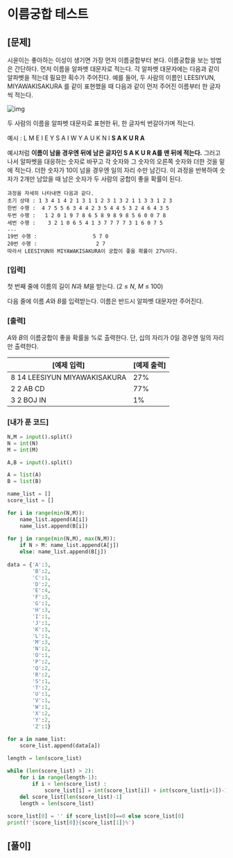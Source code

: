 # 이름궁합 테스트



## [문제]

시윤이는 좋아하는 이성이 생기면 가장 먼저 이름궁합부터 본다. 이름궁합을 보는 방법은 간단하다. 먼저 이름을 알파벳 대문자로 적는다. 각 알파벳 대문자에는 다음과 같이 알파벳을 적는데 필요한 획수가 주어진다. 예를 들어, 두 사람의 이름인 LEESIYUN, MIYAWAKISAKURA 를 같이 표현했을 때 다음과 같이 먼저 주어진 이름부터 한 글자씩 적는다.

![img](https://upload.acmicpc.net/15dd4bad-1070-4f0d-b609-1bc1d47d9873/-/preview/)

두 사람의 이름을 알파벳 대문자로 표현한 뒤, 한 글자씩 번갈아가며 적는다.

예시 :  L M E I E Y S A I W Y A U K N I **S A K U R A**

예시처럼 **이름이 남을 경우엔 뒤에 남은 글자인 S A K U R A를 맨 뒤에 적는다.** 그러고 나서 알파벳을 대응하는 숫자로 바꾸고 각 숫자와 그 숫자의 오른쪽 숫자와 더한 것을 밑에 적는다. 더한 숫자가 10이 넘을 경우엔 일의 자리 수만 남긴다. 이 과정을 반복하여 숫자가 2개만 남았을 때 남은 숫자가 두 사람의 궁합이 좋을 확률이 된다.

```
과정을 자세히 나타내면 다음과 같다.
초기 상태 : 1 3 4 1 4 2 1 3 1 1 2 3 1 3 2 1 1 3 3 1 2 3
한번 수행 :  4 7 5 5 6 3 4 4 2 3 5 4 4 5 3 2 4 6 4 3 5
두번 수행 :   1 2 0 1 9 7 8 6 5 8 9 8 9 8 5 6 0 0 7 8
세번 수행 :    3 2 1 0 6 5 4 1 3 7 7 7 7 3 1 6 0 7 5
...
19번 수행 :                  5 7 0
20번 수행 :                   2 7
따라서 LEESIYUN와 MIYAWAKISAKURA이 궁합이 좋을 확률이 27%이다.
```



### [입력]

첫 번째 줄에 이름의 길이 *N*과 *M*을 받는다. (2 ≤ *N*, *M* ≤ 100)

다음 줄에 이름 *A*와 *B*를 입력받는다. 이름은 반드시 알파벳 대문자만 주어진다.



### [출력]

*A*와 *B*의 이름궁합이 좋을 확률을 %로 출력한다. 단, 십의 자리가 0일 경우엔 일의 자리만 출력한다.



| [예제 입력]                  | [예제 출력] |
| ---------------------------- | ----------- |
| 8 14 LEESIYUN MIYAWAKISAKURA | 27%         |
| 2 2 AB CD                    | 77%         |
| 3 2 BOJ IN                   | 1%          |



### [내가 푼 코드]

```python
N,M = input().split()
N = int(N)
M = int(M)

A,B = input().split()

A = list(A)
B = list(B)

name_list = []
score_list = []

for i in range(min(N,M)):
    name_list.append(A[i])
    name_list.append(B[i])
    
for j in range(min(N,M), max(N,M)):
    if N > M: name_list.append(A[j])
    else: name_list.append(B[j])
        
data = {'A':3, 
        'B':2,
        'C':1,
        'D':2,
        'E':4,
        'F':3,
        'G':1,
        'H':3,
        'I':1,
        'J':1,
        'K':3,
        'L':1,
        'M':3,
        'N':2,
        'O':1,
        'P':2,
        'Q':2,
        'R':2,
        'S':1,
        'T':2,
        'U':1,
        'V':1,
        'W':1,
        'X':2,
        'Y':2,
        'Z':1}

for a in name_list:
    score_list.append(data[a])
    
length = len(score_list)

while (len(score_list) > 2):
    for i in range(length-1):
        if i < len(score_list) :
            score_list[i] = int(score_list[i]) + int(score_list[i+1])-10 if int(score_list[i]) + int(score_list[i+1])>=10 else int(score_list[i]) + int(score_list[i+1])
    del score_list[len(score_list)-1]
    length = len(score_list)
    
score_list[0] = '' if score_list[0]==0 else score_list[0]
print(f'{score_list[0]}{score_list[1]}%')
```



## [풀이]

